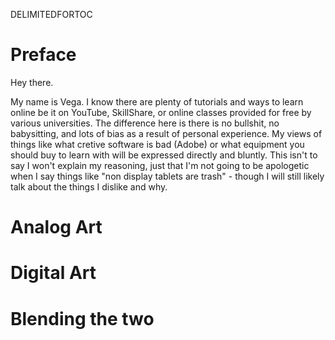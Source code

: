 DELIMITEDFORTOC
# Preface

Hey there.

My name is Vega. I know there are plenty of tutorials and ways to learn online be it on YouTube, SkillShare, or online classes provided for free by various universities. The difference here is there is no bullshit, no babysitting, and lots of bias as a result of personal experience. My views of things like what cretive software is bad (Adobe) or what equipment you should buy to learn with will be expressed directly and bluntly. This isn't to say I won't explain my reasoning, just that I'm not going to be apologetic when I say things like "non display tablets are trash" - though I will still likely talk about the things I dislike and why.

# Analog Art

# Digital Art

# Blending the two